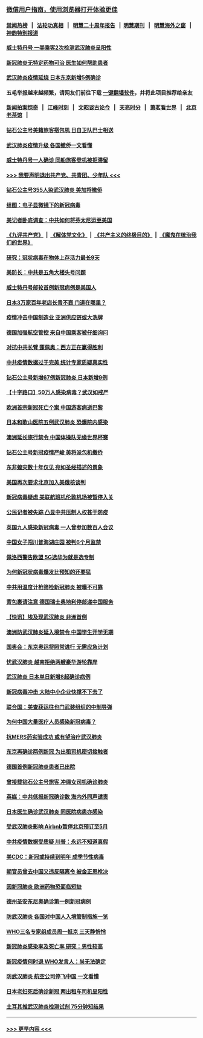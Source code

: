 ### [微信用户指南，使用浏览器打开体验更佳](https://github.com/gfw-breaker/banned-news1/blob/master/indexes/wechat-guide.md?t=0)
#### [禁闻热榜](热点新闻.md?t=0)  &nbsp;&nbsp;|&nbsp;&nbsp; [法轮功真相](https://github.com/gfw-breaker/truth/blob/master/README.md?t=0) &nbsp;&nbsp;|&nbsp;&nbsp; [明慧二十周年报告](https://github.com/gfw-breaker/mh-reports/blob/master/README.md?t=0) &nbsp;&nbsp;|&nbsp;&nbsp;[明慧期刊](https://github.com/gfw-breaker/mh-qikan) &nbsp;&nbsp;|&nbsp;&nbsp; [明慧海外之窗](https://github.com/gfw-breaker/mh-news/blob/master/README.md?t=0) &nbsp;&nbsp;|&nbsp;&nbsp; [神韵特别报道](https://github.com/gfw-breaker/mh-news/blob/master/shenyun.md?t=0)
#### [威士特丹号 一美乘客2次检测武汉肺炎呈阳性](../pages/nsc418/n11873169.md?t=02162333) 
#### [新冠肺炎无特定药物可治 医生如何帮助患者](../pages/nsc418/n11868234.md?t=02162333) 
#### [武汉肺炎疫情延烧 日本东京新增5例确诊](../pages/nsc418/n11873025.md?t=02162333) 
#### 五毛举报越来越频繁，请网友们前往下载 [一键翻墙软件](https://github.com/gfw-breaker/ssr-accounts)，并将此项目推荐给亲友
#### [新闻拍案惊奇](https://github.com/gfw-breaker/banned-news1/blob/master/pages/link4.md) &nbsp;&nbsp;|&nbsp;&nbsp; [江峰时刻](https://github.com/gfw-breaker/banned-news1/blob/master/pages/link4.md) &nbsp;&nbsp;|&nbsp;&nbsp; [文昭谈古论今](https://github.com/gfw-breaker/banned-news1/blob/master/pages/link4.md) &nbsp;&nbsp;|&nbsp;&nbsp; [天亮时分](https://github.com/gfw-breaker/banned-news1/blob/master/pages/link4.md) &nbsp;&nbsp;|&nbsp;&nbsp; [萧茗看世界](https://github.com/gfw-breaker/banned-news1/blob/master/pages/link4.md) &nbsp;&nbsp;|&nbsp;&nbsp; [北京老茶馆](https://github.com/gfw-breaker/banned-news1/blob/master/pages/link4.md) &nbsp;&nbsp;|&nbsp;&nbsp; 
#### [钻石公主号美籍旅客搭包机 日自卫队巴士相送](../pages/nsc418/n11872947.md?t=02162333) 
#### [武汉肺炎疫情升级 各国撤侨一文看懂](../pages/nsc418/n11859313.md?t=02162333) 
#### [威士特丹号一人确诊 同船旅客登机被拒滞留](../pages/nsc418/n11872823.md?t=02162333) 
#### [>>> 我要声明退出共产党、共青团、少年队 <<<](https://github.com/begood0513/goodnews/blob/master/quit/letter.md) 
#### [钻石公主号355人染武汉肺炎 美加将撤侨](../pages/nsc418/n11872392.md?t=02162333) 
#### [组图：电子显微镜下的新冠病毒](../pages/nsc418/n11872057.md?t=02162333) 
#### [美记者卧底调查：中共如何将芬太尼运至美国](../pages/nsc418/n11871821.md?t=02162333) 
#### [《九评共产党》](https://github.com/begood0513/9ping.md/blob/master/README.md) &nbsp;|&nbsp; [《解体党文化》](../../../../jtdwh.md/blob/master/README.md)  &nbsp;|&nbsp; [《共产主义的终极目的》](../../../../gczydzjmd.md/blob/master/README.md) &nbsp;|&nbsp; [《魔鬼在统治我们的世界》](../../../../mgztzwmdsj.md/blob/master/README.md) 
#### [研究：冠状病毒在物体上存活力最长9天](../pages/nsc418/n11871871.md?t=02162333) 
#### [美防长：中共是五角大楼头号问题](../pages/nsc418/n11871768.md?t=02162333) 
#### [威士特丹号邮轮首例新冠病例是美国人](../pages/nsc418/n11871731.md?t=02162333) 
#### [日本3万家百年老店长青不衰 门道在哪里？](../pages/nsc418/n11871670.md?t=02162333) 
#### [疫情冲击中国制造业 亚洲供应链或大洗牌](../pages/nsc418/n11871629.md?t=02162333) 
#### [德国加强航空管控 来自中国乘客被仔细询问](../pages/nsc418/n11871572.md?t=02162333) 
#### [对抗中共长臂 蓬佩奥：西方正在赢得胜利](../pages/nsc418/n11871500.md?t=02162333) 
#### [中共疫情数据过于完美 统计专家质疑真实性](../pages/nsc418/n11870197.md?t=02162333) 
#### [钻石公主号新增67例新冠肺炎 日本新增9例](../pages/nsc418/n11871311.md?t=02162333) 
#### [【十字路口】50万人感染病毒？武汉如戒严](../pages/nsc418/n11870405.md?t=02162333) 
#### [欧洲首宗新冠死亡个案 中国游客病逝巴黎](../pages/nsc418/n11871247.md?t=02162333) 
#### [日本和歌山医院五例武汉肺炎 恐爆院内感染](../pages/nsc418/n11871128.md?t=02162333) 
#### [澳洲延长旅行禁令 中国体操队无缘世界杯赛](../pages/nsc418/n11870446.md?t=02162333) 
#### [钻石公主号新冠疫情严峻 美将派包机撤侨](../pages/nsc418/n11870505.md?t=02162333) 
#### [东非蝗灾数十年仅见 宛如圣经描述的景象](../pages/nsc418/n11870398.md?t=02162333) 
#### [美国再次要求北京加入美俄核谈判](../pages/nsc418/n11870138.md?t=02162333) 
#### [新冠病毒疑虑 美联航班机伦敦机场被暂停入关](../pages/nsc418/n11870015.md?t=02162333) 
#### [公民记者被失踪 凸显中共压制人权甚于防疫](../pages/nsc418/n11870042.md?t=02162333) 
#### [英国九人感染新冠病毒 一人曾参加数百人会议](../pages/nsc418/n11869987.md?t=02162333) 
#### [中国女子闯川普海湖庄园 被判6个月监禁](../pages/nsc418/n11869919.md?t=02162333) 
#### [佩洛西警告欧盟 5G选华为就是选专制](../pages/nsc418/n11869898.md?t=02162333) 
#### [为何新冠状病毒爆发比预知的还要猛](../pages/nsc418/n11869828.md?t=02162333) 
#### [中共用温度计枪筛检新冠肺炎 被曝不可靠](../pages/nsc418/n11869707.md?t=02162333) 
#### [寄包裹请注意 德国瑞士奥地利停邮递中国服务](../pages/nsc418/n11869727.md?t=02162333) 
#### [【快讯】埃及现武汉肺炎 非洲首例](../pages/nsc418/n11869766.md?t=02162333) 
#### [澳洲防武汉肺炎延入境禁令 中国学生开学无期](../pages/nsc418/n11869546.md?t=02162333) 
#### [国奥会：东京奥运将照常进行 无需应急计划](../pages/nsc418/n11869422.md?t=02162333) 
#### [忧武汉肺炎 越南拒绝两艘豪华游轮靠岸](../pages/nsc418/n11867444.md?t=02162333) 
#### [武汉肺炎 日本单日新增8起确诊病例](../pages/nsc418/n11869272.md?t=02162333) 
#### [新冠病毒冲击 大陆中小企业快撑不下去了](../pages/nsc418/n11869259.md?t=02162333) 
#### [联合国：美查获运往也门武装组织的中制导弹](../pages/nsc418/n11868677.md?t=02162333) 
#### [为何中国大量医疗人员感染新冠病毒？](../pages/nsc418/n11869001.md?t=02162333) 
#### [抗MERS药实验成功 或有望治疗武汉肺炎](../pages/nsc418/n11868912.md?t=02162333) 
#### [东京再确诊两例新冠 为出租司机密切接触者](../pages/nsc418/n11868770.md?t=02162333) 
#### [德国首例新冠肺炎患者已出院](../pages/nsc418/n11868714.md?t=02162333) 
#### [曾接载钻石公主号旅客 冲绳女司机确诊肺炎](../pages/nsc418/n11868610.md?t=02162333) 
#### [英媒：中共低报新冠确诊数 海内外同声谴责](../pages/nsc418/n11867421.md?t=02162333) 
#### [日本医生确诊武汉肺炎 同医院病患亦感染](../pages/nsc418/n11867779.md?t=02162333) 
#### [受武汉肺炎影响 Airbnb暂停北京预订至5月](../pages/nsc418/n11867428.md?t=02162333) 
#### [中共疫情数据受质疑 川普：永远不知道真假](../pages/nsc418/n11867195.md?t=02162333) 
#### [美CDC：新冠或持续到明年 成季节性病毒](../pages/nsc418/n11867279.md?t=02162333) 
#### [朝官员曾去中国又违反隔离令 被金正恩枪决](../pages/nsc418/n11867087.md?t=02162333) 
#### [因新冠肺炎 欧洲药物恐面临短缺](../pages/nsc418/n11867036.md?t=02162333) 
#### [德州圣安东尼奥确诊第一例新冠病例](../pages/nsc418/n11867194.md?t=02162333) 
#### [防武汉肺炎 各国对中国人入境管制措施一览](../pages/nsc418/n11838726.md?t=02162333) 
#### [WHO三名专家组成员周一抵京 三天静悄悄](../pages/nsc418/n11866947.md?t=02162333) 
#### [新冠肺炎感染率及死亡率 研究：男性较高](../pages/nsc418/n11866956.md?t=02162333) 
#### [新冠疫情何时退 WHO发言人：尚无法确定](../pages/nsc418/n11866864.md?t=02162333) 
#### [防武汉肺炎 航空公司停飞中国 一文看懂](../pages/nsc418/n11866800.md?t=02162333) 
#### [日本老妇死后确诊新冠 两出租车司机呈阳性](../pages/nsc418/n11866755.md?t=02162333) 
#### [土耳其推武汉肺炎检测试剂 75分钟知结果](../pages/nsc418/n11866520.md?t=02162333) 

----
#### [ >>> 更早内容 <<< ](../indexes/nsc418-earlier.md)
